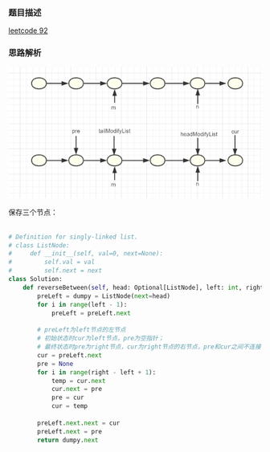 ### 题目描述

[leetcode 92](https://leetcode-cn.com/problems/reverse-linked-list-ii/submissions/)

### 思路解析

![反转](https://github.com/1273545169/Leetcode/blob/master/%E5%9B%BE%E7%89%87/%E5%8F%8D%E8%BD%AC%E9%93%BE%E8%A1%A8.PNG)

保存三个节点：


```python

# Definition for singly-linked list.
# class ListNode:
#     def __init__(self, val=0, next=None):
#         self.val = val
#         self.next = next
class Solution:
    def reverseBetween(self, head: Optional[ListNode], left: int, right: int) -> Optional[ListNode]:
        preLeft = dumpy = ListNode(next=head)
        for i in range(left - 1):
            preLeft = preLeft.next

        # preLeft为left节点的左节点
        # 初始状态时cur为left节点，pre为空指针；
        # 最终状态时pre为right节点，cur为right节点的右节点，pre和cur之间不连接
        cur = preLeft.next
        pre = None
        for i in range(right - left + 1):
            temp = cur.next
            cur.next = pre
            pre = cur
            cur = temp

        preLeft.next.next = cur
        preLeft.next = pre
        return dumpy.next



```
